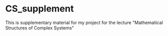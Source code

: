# CS_supplement

This is supplementary material for my project for the lecture "Mathematical Structures of Complex Systems"
